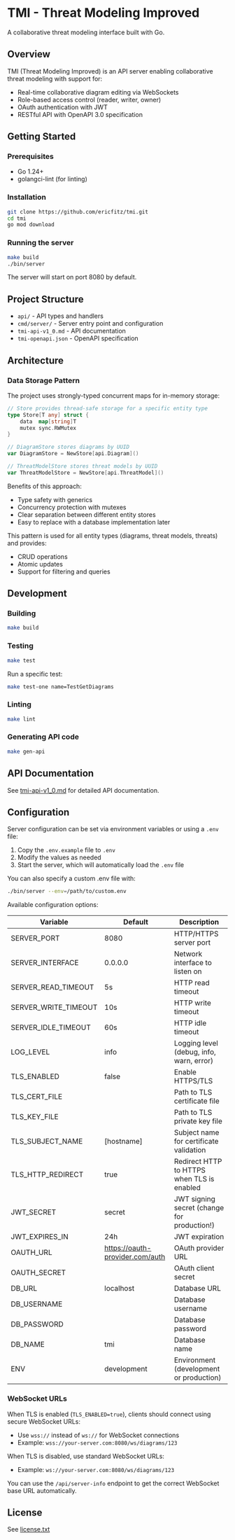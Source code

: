 # TMI - Threat Modeling Improved

A collaborative threat modeling interface built with Go.

## Overview

TMI (Threat Modeling Improved) is an API server enabling collaborative threat modeling with support for:

- Real-time collaborative diagram editing via WebSockets
- Role-based access control (reader, writer, owner)
- OAuth authentication with JWT
- RESTful API with OpenAPI 3.0 specification

## Getting Started

### Prerequisites

- Go 1.24+
- golangci-lint (for linting)

### Installation

```bash
git clone https://github.com/ericfitz/tmi.git
cd tmi
go mod download
```

### Running the server

```bash
make build
./bin/server
```

The server will start on port 8080 by default.

## Project Structure

- `api/` - API types and handlers
- `cmd/server/` - Server entry point and configuration
- `tmi-api-v1_0.md` - API documentation
- `tmi-openapi.json` - OpenAPI specification

## Architecture

### Data Storage Pattern

The project uses strongly-typed concurrent maps for in-memory storage:

```go
// Store provides thread-safe storage for a specific entity type
type Store[T any] struct {
    data  map[string]T
    mutex sync.RWMutex
}

// DiagramStore stores diagrams by UUID
var DiagramStore = NewStore[api.Diagram]()

// ThreatModelStore stores threat models by UUID
var ThreatModelStore = NewStore[api.ThreatModel]()
```

Benefits of this approach:
- Type safety with generics
- Concurrency protection with mutexes
- Clear separation between different entity stores
- Easy to replace with a database implementation later

This pattern is used for all entity types (diagrams, threat models, threats) and provides:
- CRUD operations
- Atomic updates
- Support for filtering and queries

## Development

### Building

```bash
make build
```

### Testing

```bash
make test
```

Run a specific test:

```bash
make test-one name=TestGetDiagrams
```

### Linting

```bash
make lint
```

### Generating API code

```bash
make gen-api
```

## API Documentation

See [tmi-api-v1_0.md](tmi-api-v1_0.md) for detailed API documentation.

## Configuration

Server configuration can be set via environment variables or using a `.env` file:

1. Copy the `.env.example` file to `.env`
2. Modify the values as needed
3. Start the server, which will automatically load the `.env` file

You can also specify a custom .env file with:
```bash
./bin/server --env=/path/to/custom.env
```

Available configuration options:

| Variable            | Default               | Description                  |
| ------------------- | --------------------- | ---------------------------- |
| SERVER_PORT         | 8080                  | HTTP/HTTPS server port      |
| SERVER_INTERFACE    | 0.0.0.0               | Network interface to listen on |
| SERVER_READ_TIMEOUT | 5s                    | HTTP read timeout           |
| SERVER_WRITE_TIMEOUT| 10s                   | HTTP write timeout          |
| SERVER_IDLE_TIMEOUT | 60s                   | HTTP idle timeout           |
| LOG_LEVEL           | info                  | Logging level (debug, info, warn, error) |
| TLS_ENABLED         | false                 | Enable HTTPS/TLS            |
| TLS_CERT_FILE       |                       | Path to TLS certificate file |
| TLS_KEY_FILE        |                       | Path to TLS private key file |
| TLS_SUBJECT_NAME    | [hostname]            | Subject name for certificate validation |
| TLS_HTTP_REDIRECT   | true                  | Redirect HTTP to HTTPS when TLS is enabled |
| JWT_SECRET          | secret                | JWT signing secret (change for production!) |
| JWT_EXPIRES_IN      | 24h                   | JWT expiration              |
| OAUTH_URL           | https://oauth-provider.com/auth | OAuth provider URL |
| OAUTH_SECRET        |                       | OAuth client secret         |
| DB_URL              | localhost             | Database URL                |
| DB_USERNAME         |                       | Database username           |
| DB_PASSWORD         |                       | Database password           |
| DB_NAME             | tmi                   | Database name               |
| ENV                 | development           | Environment (development or production) |

### WebSocket URLs

When TLS is enabled (`TLS_ENABLED=true`), clients should connect using secure WebSocket URLs:
- Use `wss://` instead of `ws://` for WebSocket connections
- Example: `wss://your-server.com:8080/ws/diagrams/123`

When TLS is disabled, use standard WebSocket URLs:
- Example: `ws://your-server.com:8080/ws/diagrams/123`

You can use the `/api/server-info` endpoint to get the correct WebSocket base URL automatically.

## License

See [license.txt](license.txt)